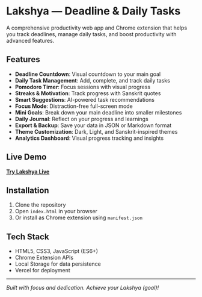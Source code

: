 # Lakshya — Deadline & Daily Tasks

A comprehensive productivity web app and Chrome extension that helps you track deadlines, manage daily tasks, and boost productivity with advanced features.

## Features

- **Deadline Countdown**: Visual countdown to your main goal
- **Daily Task Management**: Add, complete, and track daily tasks
- **Pomodoro Timer**: Focus sessions with visual progress
- **Streaks & Motivation**: Track progress with Sanskrit quotes
- **Smart Suggestions**: AI-powered task recommendations
- **Focus Mode**: Distraction-free full-screen mode
- **Mini Goals**: Break down your main deadline into smaller milestones
- **Daily Journal**: Reflect on your progress and learnings
- **Export & Backup**: Save your data in JSON or Markdown format
- **Theme Customization**: Dark, Light, and Sanskrit-inspired themes
- **Analytics Dashboard**: Visual progress tracking and insights

## Live Demo

 **[Try Lakshya Live](https://lakshyaa-nine.vercel.app)**

## Installation

1. Clone the repository
2. Open `index.html` in your browser
3. Or install as Chrome extension using `manifest.json`

## Tech Stack

- HTML5, CSS3, JavaScript (ES6+)
- Chrome Extension APIs
- Local Storage for data persistence
- Vercel for deployment

---

*Built with focus and dedication. Achieve your Lakshya (goal)!*

